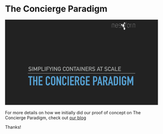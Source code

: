 # The Concierge Paradigm

![The Concierge Paradigm](./The_Concierge_Paradigm_PyCon.png 
"The Concierge Paradigm Presentation")

For more details on how we initially did our proof of concept on The Concierge 
Paradigm, check out [our blog](http://www.mesoform.com/blog-listing/info/the-concierge-paradigm)

Thanks!
